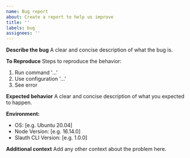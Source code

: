```yaml
---
name: Bug report
about: Create a report to help us improve
title: ''
labels: bug
assignees: ''
---
```


**Describe the bug**
A clear and concise description of what the bug is.

**To Reproduce**
Steps to reproduce the behavior:
1. Run command '...'
2. Use configuration '...'
3. See error

**Expected behavior**
A clear and concise description of what you expected to happen.

**Environment:**
 - OS: [e.g. Ubuntu 20.04]
 - Node Version: [e.g. 16.14.0]
 - Slauth CLI Version: [e.g. 1.0.0]

**Additional context**
Add any other context about the problem here.
